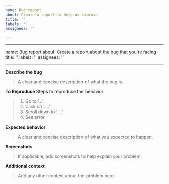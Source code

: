```yaml
---
name: Bug report
about: Create a report to help us improve
title: ''
labels: ''
assignees: ''

---
```


---
name: Bug report
about: Create a report about the bug that you're facing
title: ''
labels: ''
assignees: ''

---

**Describe the bug**
> A clear and concise description of what the bug is.

**To Reproduce**
Steps to reproduce the behavior:
> 1. Go to '...'
> 2. Click on '....'
> 3. Scroll down to '....'
> 4. See error

**Expected behavior**
> A clear and concise description of what you expected to happen.

**Screenshots**
> If applicable, add screenshots to help explain your problem.

**Additional context**
> Add any other context about the problem here.
